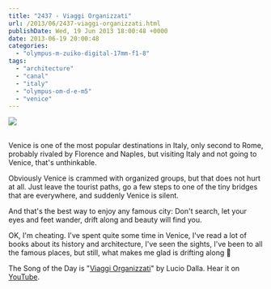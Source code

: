 ```yaml
---
title: "2437 - Viaggi Organizzati"
url: /2013/06/2437-viaggi-organizzati.html
publishDate: Wed, 19 Jun 2013 18:00:48 +0000
date: 2013-06-19 20:00:48
categories: 
  - "olympus-m-zuiko-digital-17mm-f1-8"
tags: 
  - "architecture"
  - "canal"
  - "italy"
  - "olympus-om-d-e-m5"
  - "venice"
---
```

<div class="container">
<div class="center"><a target="_blank" href="https://d25zfm9zpd7gm5.cloudfront.net/1200x1200/2013/20130612_121919_lr.jpg"><img src="https://d25zfm9zpd7gm5.cloudfront.net/0600x0600/2013/20130612_121919_lr.jpg" /></a></div>
</div>
<br />

Venice is one of the most popular destinations in Italy, only second to Rome, probably rivaled by Florence and Naples, but visiting Italy and not going to Venice, that's unthinkable.

Obviously Venice is crammed with organized groups, but that does not hurt at all. Just leave the tourist paths, go a few steps to one of the tiny bridges that are everywhere, and suddenly Venice is silent. 

 And that's the best way to enjoy any famous city: Don't search, let your eyes and feet wander, drift along and beauty will find you.

OK, I'm cheating. I've spent quite some time in Venice, I've read a lot of books about its history and architecture, I've seen the sights, I've been to all the famous places, but still, what makes me glad is drifting along 🙂

The Song of the Day is "<a href="http://www.lyricsmode.com/lyrics/l/lucio_dalla/viaggi_organizzati.html" target="_blank">Viaggi Organizzati</a>" by Lucio Dalla. Hear it on <a href="http://www.youtube.com/watch?v=gblcvJ7-kFU" target="_blank">YouTube</a>.
